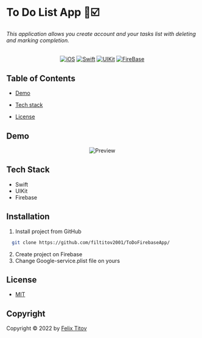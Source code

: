 # To Do List App 🧾☑️

###### This application allows you create account and your tasks list with deleting and marking completion.

<div align="center">
  
  [![iOS](https://img.shields.io/badge/iOS-15.5-blue)](https://www.apple.com/ru/ios/ios-15/)
  [![Swift](https://img.shields.io/badge/Swift-5.5-orange)](https://developer.apple.com/documentation/swift)
  [![UIKit](https://img.shields.io/badge/UIKit-%20LTS-yellowgreen)](https://developer.apple.com/documentation/uikit)
  [![FireBase](https://img.shields.io/badge/Firebase-9.1.0-important)](https://firebase.google.com/docs)
  
</div>

## Table of Contents

- [Demo](#demo)

- [Tech stack](#tech-stack)

- [License](#license)


## Demo

<div align="center">
  
  ![Preview](https://github.com/filtitov2001/ToDoFirebaseApp/blob/main/assets/IMG_9727.GIF)
  
</div>

## Tech Stack

* Swift
* UIKit
* Firebase

## Installation

1. Install project from GitHub

```bash
  git clone https://github.com/filtitov2001/ToDoFirebaseApp/
```
2. Create project on Firebase
3. Change Google-service.plist file on yours

## License

* [MIT](https://choosealicense.com/licenses/mit/)

## Copyright

Copyright © 2022 by [Felix Titov](https://github.com/filtitov2001)
